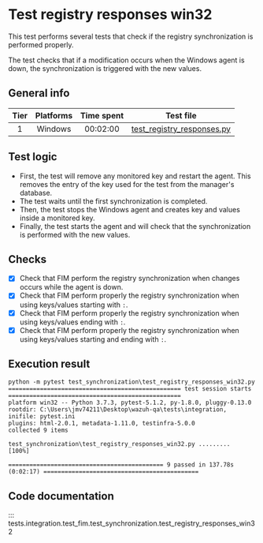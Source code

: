# Test registry responses win32

This test performs several tests that check if the registry synchronization is performed properly.

The test checks that if a modification occurs when the Windows agent is down, the synchronization is triggered with the new values.


## General info

| Tier | Platforms | Time spent| Test file |
|:--:|:--:|:--:|:--:|
| 1 | Windows | 00:02:00 | [test_registry_responses.py](../../../../../../tests/integration/test_fim/test_synchronization/test_registry_responses_win32.py)|

## Test logic


- First, the test will remove any monitored key and restart the agent. This removes the entry of the key used for the test from the manager's database.
- The test waits until the first synchronization is completed.
- Then, the test stops the Windows agent and creates key and values inside a monitored key.
- Finally, the test starts the agent and will check that the synchronization is performed with the new values.

## Checks

- [x] Check that FIM perform the registry synchronization when changes occurs while the agent is down.
- [x] Check that FIM perform properly the registry synchronization when using keys/values starting with `:`.
- [x] Check that FIM perform properly the registry synchronization when using keys/values ending with `:`.
- [x] Check that FIM perform properly the registry synchronization when using keys/values starting and ending with `:`.

## Execution result

```
python -m pytest test_synchronization\test_registry_responses_win32.py
================================================= test session starts =================================================
platform win32 -- Python 3.7.3, pytest-5.1.2, py-1.8.0, pluggy-0.13.0
rootdir: C:\Users\jmv74211\Desktop\wazuh-qa\tests\integration, inifile: pytest.ini
plugins: html-2.0.1, metadata-1.11.0, testinfra-5.0.0
collected 9 items

test_synchronization\test_registry_responses_win32.py .........                                                  [100%]

============================================ 9 passed in 137.78s (0:02:17) ============================================
```

## Code documentation

::: tests.integration.test_fim.test_synchronization.test_registry_responses_win32
